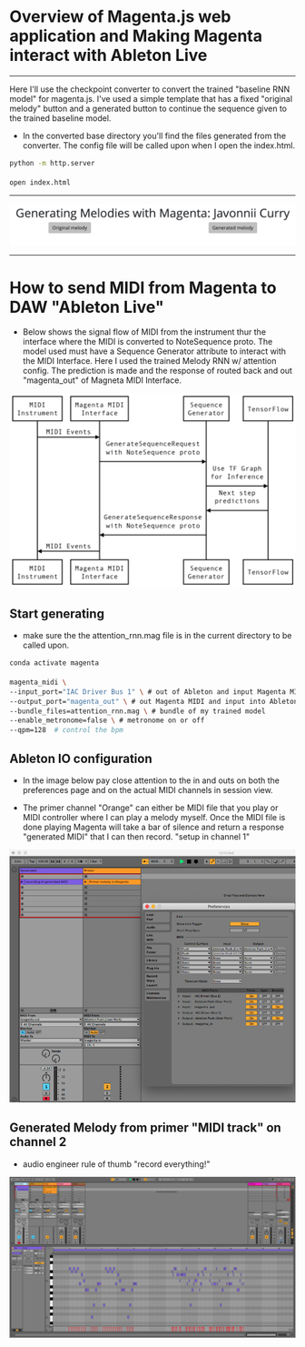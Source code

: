 # Overview of Magenta.js web application and Making Magenta interact with Ableton Live

<hr>

Here I'll use the checkpoint converter to convert the trained "baseline RNN model" for magenta.js. I've used a simple template that has a fixed "original melody" button and a generated button to continue the sequence given to the trained baseline model.

* In the converted base directory you'll find the files generated from the converter. The config file will be called upon when I open the index.html.

``` bash 
python -m http.server

open index.html
```

<hr>

![](images/web_application.png)
<hr>

# How to send MIDI from Magenta to DAW "Ableton Live"

* Below shows the signal flow of MIDI from the instrument thur the interface where the MIDI is converted to NoteSequence proto. The model used must have a Sequence Generator attribute to interact with the MIDI Interface. Here I used the trained Melody RNN w/ attention config. The prediction is made and the response of routed back and out "magenta_out" of Magneta MIDI Interface.

![](images/midi_interface.png)

## Start generating 

* make sure the the attention_rnn.mag file is in the current directory to be called upon.

```bash
conda activate magenta

magenta_midi \
--input_port="IAC Driver Bus 1" \ # out of Ableton and input Magenta MIDI
--output_port="magenta_out" \ # out Magenta MIDI and input into Ableton
--bundle_files=attention_rnn.mag \ # bundle of my trained model
--enable_metronome=false \ # metronome on or off
--qpm=128  # control the bpm
```

## Ableton IO configuration

* In the image below pay close attention to the in and outs on both the preferences page and on the actual MIDI channels in session view. 

* The primer channel "Orange" can either be MIDI file that you play or MIDI controller where I can play a melody myself. Once the MIDI file is done playing Magenta will take a bar of silence and return a response "generated MIDI" that I can then record. "setup in channel 1"

![](images/ableton_io.png)

## Generated Melody from primer "MIDI track" on channel 2

* audio engineer rule of thumb "record everything!"

![](images/ableton_generated.png)